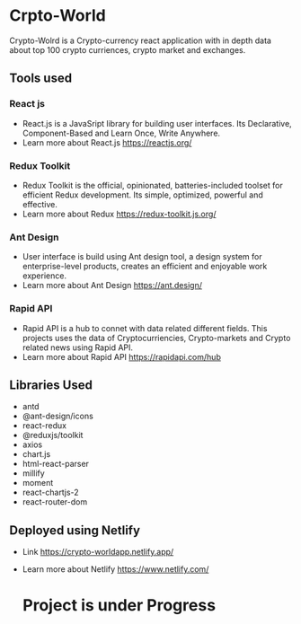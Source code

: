 # Crpto-World
Crypto-Wolrd is a Crypto-currency react application with in depth data about top 100 crypto curriences, crypto market and exchanges.

## Tools used
### React js
* React.js is a JavaSript library for building user interfaces. Its Declarative, Component-Based and Learn Once, Write Anywhere.
* Learn more about React.js https://reactjs.org/

### Redux Toolkit
* Redux Toolkit is the official, opinionated, batteries-included toolset for efficient Redux development. Its simple, optimized, powerful and effective.
* Learn more about Redux https://redux-toolkit.js.org/

### Ant Design
* User interface is build using Ant design tool, a design system for enterprise-level products, creates an efficient and enjoyable work experience.
* Learn more about Ant Design https://ant.design/

### Rapid API
* Rapid API is a hub to connet with data related different fields. This projects uses the data of Cryptocurriencies, Crypto-markets and Crypto related news using Rapid API.
* Learn more about Rapid API https://rapidapi.com/hub 

## Libraries Used
* antd 
* @ant-design/icons 
* react-redux 
* @reduxjs/toolkit 
* axios 
* chart.js 
* html-react-parser 
* millify 
* moment 
* react-chartjs-2
* react-router-dom

## Deployed using Netlify
* Link https://crypto-worldapp.netlify.app/
* Learn more about Netlify https://www.netlify.com/

	 # Project is under Progress
